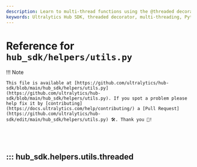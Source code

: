 ```yaml
---
description: Learn to multi-thread functions using the @threaded decorator in the Ultralytics Hub SDK. Enhance your code efficiency and performance.
keywords: Ultralytics Hub SDK, threaded decorator, multi-threading, Python utils, performance enhancement, code efficiency
---
```


# Reference for `hub_sdk/helpers/utils.py`

!!! Note

    This file is available at [https://github.com/ultralytics/hub-sdk/blob/main/hub_sdk/helpers/utils.py](https://github.com/ultralytics/hub-sdk/blob/main/hub_sdk/helpers/utils.py). If you spot a problem please help fix it by [contributing](https://docs.ultralytics.com/help/contributing/) a [Pull Request](https://github.com/ultralytics/hub-sdk/edit/main/hub_sdk/helpers/utils.py) 🛠️. Thank you 🙏!

<br><br>

## ::: hub_sdk.helpers.utils.threaded

<br><br>
